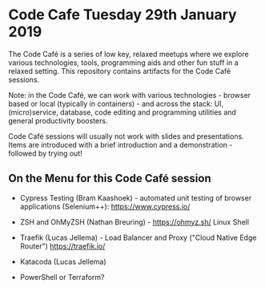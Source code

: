 # Code Cafe Tuesday 29th January 2019
The Code Café is a series of low key, relaxed meetups where we explore various technologies, tools, programming aids and other fun stuff in a relaxed setting. This repository contains artifacts for the Code Café sessions.

Note: in the Code Café, we can work with various technologies - browser based or local (typically in containers) - and across the stack: UI, (micro)service, database, code editing and programming utilities and general productivity boosters. 

Code Café sessions will usually not work with slides and presentations. Items are introduced with a brief introduction and a demonstration - followed by trying out!

## On the Menu for this Code Café session

* Cypress Testing (Bram Kaashoek) - automated unit testing of browser applications (Selenium++): https://www.cypress.io/ 
* ZSH and OhMyZSH (Nathan Breuring) - https://ohmyz.sh/  Linux Shell 
* Traefik (Lucas Jellema) - Load Balancer and Proxy ("Cloud Native Edge Router") https://traefik.io/
* Katacoda (Lucas Jellema)

* PowerShell or Terraform?

